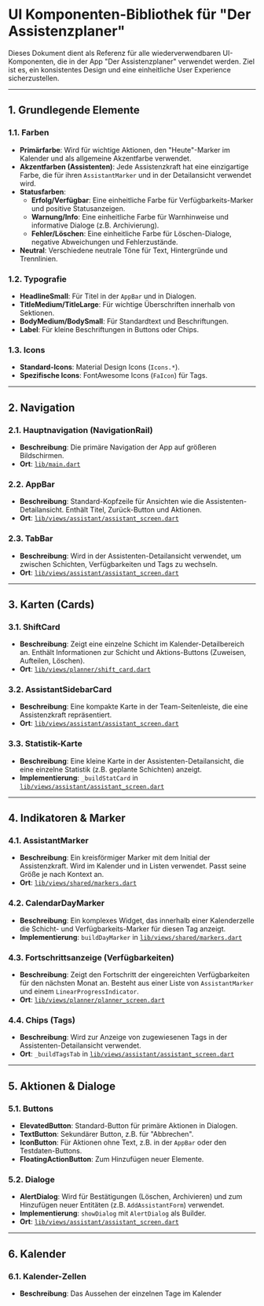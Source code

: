# UI Komponenten-Bibliothek für "Der Assistenzplaner"

Dieses Dokument dient als Referenz für alle wiederverwendbaren UI-Komponenten, die in der App "Der Assistenzplaner" verwendet werden. Ziel ist es, ein konsistentes Design und eine einheitliche User Experience sicherzustellen.

---

## 1. Grundlegende Elemente

### 1.1. Farben

- **Primärfarbe**: Wird für wichtige Aktionen, den "Heute"-Marker im Kalender und als allgemeine Akzentfarbe verwendet.
- **Akzentfarben (Assistenten)**: Jede Assistenzkraft hat eine einzigartige Farbe, die für ihren `AssistantMarker` und in der Detailansicht verwendet wird.
- **Statusfarben**:
  - **Erfolg/Verfügbar**: Eine einheitliche Farbe für Verfügbarkeits-Marker und positive Statusanzeigen.
  - **Warnung/Info**: Eine einheitliche Farbe für Warnhinweise und informative Dialoge (z.B. Archivierung).
  - **Fehler/Löschen**: Eine einheitliche Farbe für Löschen-Dialoge, negative Abweichungen und Fehlerzustände.
- **Neutral**: Verschiedene neutrale Töne für Text, Hintergründe und Trennlinien.

### 1.2. Typografie

- **HeadlineSmall**: Für Titel in der `AppBar` und in Dialogen.
- **TitleMedium/TitleLarge**: Für wichtige Überschriften innerhalb von Sektionen.
- **BodyMedium/BodySmall**: Für Standardtext und Beschriftungen.
- **Label**: Für kleine Beschriftungen in Buttons oder Chips.

### 1.3. Icons

- **Standard-Icons**: Material Design Icons (`Icons.*`).
- **Spezifische Icons**: FontAwesome Icons (`FaIcon`) für Tags.

---

## 2. Navigation

### 2.1. Hauptnavigation (NavigationRail)

- **Beschreibung**: Die primäre Navigation der App auf größeren Bildschirmen.
- **Ort**: [`lib/main.dart`](c:\Users\alenn\Praxisprojekt_AssistenzDienstplaner\DerAssistenzplaner_APP\der_assistenzplaner\lib\main.dart)

### 2.2. AppBar

- **Beschreibung**: Standard-Kopfzeile für Ansichten wie die Assistenten-Detailansicht. Enthält Titel, Zurück-Button und Aktionen.
- **Ort**: [`lib/views/assistant/assistant_screen.dart`](c:\Users\alenn\Praxisprojekt_AssistenzDienstplaner\DerAssistenzplaner_APP\der_assistenzplaner\lib\views\assistant\assistant_screen.dart)

### 2.3. TabBar

- **Beschreibung**: Wird in der Assistenten-Detailansicht verwendet, um zwischen Schichten, Verfügbarkeiten und Tags zu wechseln.
- **Ort**: [`lib/views/assistant/assistant_screen.dart`](c:\Users\alenn\Praxisprojekt_AssistenzDienstplaner\DerAssistenzplaner_APP\der_assistenzplaner\lib\views\assistant\assistant_screen.dart)

---

## 3. Karten (Cards)

### 3.1. ShiftCard

- **Beschreibung**: Zeigt eine einzelne Schicht im Kalender-Detailbereich an. Enthält Informationen zur Schicht und Aktions-Buttons (Zuweisen, Aufteilen, Löschen).
- **Ort**: [`lib/views/planner/shift_card.dart`](c:\Users\alenn\Praxisprojekt_AssistenzDienstplaner\DerAssistenzplaner_APP\der_assistenzplaner\lib\views\planner\shift_card.dart)

### 3.2. AssistantSidebarCard

- **Beschreibung**: Eine kompakte Karte in der Team-Seitenleiste, die eine Assistenzkraft repräsentiert.
- **Ort**: [`lib/views/assistant/assistant_screen.dart`](c:\Users\alenn\Praxisprojekt_AssistenzDienstplaner\DerAssistenzplaner_APP\der_assistenzplaner\lib\views\assistant\assistant_screen.dart)

### 3.3. Statistik-Karte

- **Beschreibung**: Eine kleine Karte in der Assistenten-Detailansicht, die eine einzelne Statistik (z.B. geplante Schichten) anzeigt.
- **Implementierung**: `_buildStatCard` in [`lib/views/assistant/assistant_screen.dart`](c:\Users\alenn\Praxisprojekt_AssistenzDienstplaner\DerAssistenzplaner_APP\der_assistenzplaner\lib\views\assistant\assistant_screen.dart)

---

## 4. Indikatoren & Marker

### 4.1. AssistantMarker

- **Beschreibung**: Ein kreisförmiger Marker mit dem Initial der Assistenzkraft. Wird im Kalender und in Listen verwendet. Passt seine Größe je nach Kontext an.
- **Ort**: [`lib/views/shared/markers.dart`](c:\Users\alenn\Praxisprojekt_AssistenzDienstplaner\DerAssistenzplaner_APP\der_assistenzplaner\lib\views\shared\markers.dart)

### 4.2. CalendarDayMarker

- **Beschreibung**: Ein komplexes Widget, das innerhalb einer Kalenderzelle die Schicht- und Verfügbarkeits-Marker für diesen Tag anzeigt.
- **Implementierung**: `buildDayMarker` in [`lib/views/shared/markers.dart`](c:\Users\alenn\Praxisprojekt_AssistenzDienstplaner\DerAssistenzplaner_APP\der_assistenzplaner\lib\views\shared\markers.dart)

### 4.3. Fortschrittsanzeige (Verfügbarkeiten)

- **Beschreibung**: Zeigt den Fortschritt der eingereichten Verfügbarkeiten für den nächsten Monat an. Besteht aus einer Liste von `AssistantMarker` und einem `LinearProgressIndicator`.
- **Ort**: [`lib/views/planner/planner_screen.dart`](c:\Users\alenn\Praxisprojekt_AssistenzDienstplaner\DerAssistenzplaner_APP\der_assistenzplaner\lib\views\planner\planner_screen.dart)

### 4.4. Chips (Tags)

- **Beschreibung**: Wird zur Anzeige von zugewiesenen Tags in der Assistenten-Detailansicht verwendet.
- **Ort**: `_buildTagsTab` in [`lib/views/assistant/assistant_screen.dart`](c:\Users\alenn\Praxisprojekt_AssistenzDienstplaner\DerAssistenzplaner_APP\der_assistenzplaner\lib\views\assistant\assistant_screen.dart)

---

## 5. Aktionen & Dialoge

### 5.1. Buttons

- **ElevatedButton**: Standard-Button für primäre Aktionen in Dialogen.
- **TextButton**: Sekundärer Button, z.B. für "Abbrechen".
- **IconButton**: Für Aktionen ohne Text, z.B. in der `AppBar` oder den Testdaten-Buttons.
- **FloatingActionButton**: Zum Hinzufügen neuer Elemente.

### 5.2. Dialoge

- **AlertDialog**: Wird für Bestätigungen (Löschen, Archivieren) und zum Hinzufügen neuer Entitäten (z.B. `AddAssistantForm`) verwendet.
- **Implementierung**: `showDialog` mit `AlertDialog` als Builder.
- **Ort**: [`lib/views/assistant/assistant_screen.dart`](c:\Users\alenn\Praxisprojekt_AssistenzDienstplaner\DerAssistenzplaner_APP\der_assistenzplaner\lib\views\assistant\assistant_screen.dart)

---

## 6. Kalender

### 6.1. Kalender-Zellen

- **Beschreibung**: Das Aussehen der einzelnen Tage im Kalender